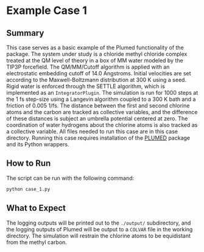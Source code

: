 Example Case 1
==============

Summary
-------
This case serves as a basic example of the Plumed functionality of the
package.  The system under study is a chloride methyl chloride complex
treated at the QM level of theory in a box of MM water modeled by the
TIP3P forcefield.  The QM/MM/Cutoff algorithm is applied with an
electrostatic embedding cutoff of 14.0 Angstroms.  Initial velocities
are set according to the Maxwell-Boltzmann distribution at 300 K using
a seed.  Rigid water is enforced through the SETTLE algorithm, which is
implemented as an `IntegratorPlugin`.  The simulation is run for 1000
steps at the 1 fs step-size using a Langevin algorithm coupled to a
300 K bath and a friction of 0.005 1/fs.  The distance between the first
and second chlorine atoms and the carbon are tracked as collective
variables, and the difference of these distances is subject an umbrella
potential centered at zero.  The coordination of water hydrogens about
the chlorine atoms is also tracked as a collective variable.  All files
needed to run this case are in this case directory.  Running this case
requires installation of the [PLUMED](https://github.com/plumed/plumed2)
package and its Python wrappers.

How to Run
----------
The script can be run with the following command:

```bash
python case_1.py
```

What to Expect
--------------
The logging outputs will be printed out to the `./output/` subdirectory,
and the logging outputs of Plumed will be output to a `COLVAR` file in
the working directory.  The simulation will restrain the chlorine atoms
to be equidistant from the methyl carbon.
